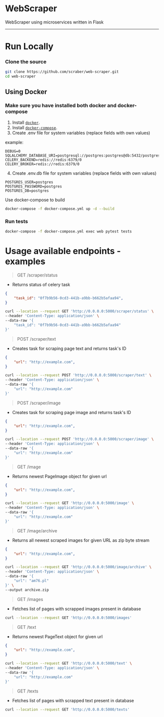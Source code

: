 # WebScraper

WebScraper using microservices written in Flask

---
# Run Locally

### Clone the source 

```sh
git clone https://github.com/scraber/web-scraper.git
cd web-scraper
```


## Using Docker
### Make sure you have installed both docker and docker-compose

1. Install [`docker`](https://docs.docker.com/get-docker/).
2. Install [`docker-compose`](https://docs.docker.com/compose/install/).
3. Create .env file for system variables (replace fields with own values)
   
example:
```
DEBUG=0
SQLALCHEMY_DATABASE_URI=postgresql://postgres:postgres@db:5432/postgres
CELERY_BACKEND=redis://redis:6379/0
CELERY_BROKER=redis://redis:6379/0
```
4. Create .env.db file for system variables (replace fields with own values)
```
POSTGRES_USER=postgres
POSTGRES_PASSWORD=postgres
POSTGRES_DB=postgres
```


Use docker-compose to build 
```sh
docker-compose -f docker-compose.yml up -d --build  
```
### Run tests
```sh
docker-compose -f docker-compose.yml exec web pytest tests
```

# Usage available endpoints - examples

>GET /scraper/status
* Returns status of celery task
```json
{
    "task_id": "0f7b9b56-0cd3-441b-a9bb-b662b5afaa94",
}
```
```sh
curl --location --request GET 'http://0.0.0.0:5000/scraper/status' \
--header 'Content-Type: application/json' \
--data-raw '{
    "task_id": "0f7b9b56-0cd3-441b-a9bb-b662b5afaa94"
}'
```

>POST /scraper/text
* Creates task for scraping page text and returns task's ID
```json
{
    "url": "http://example.com",
}
```
```sh
curl --location --request POST 'http://0.0.0.0:5000/scraper/text' \
--header 'Content-Type: application/json' \
--data-raw '{
    "url": "http://example.com"
}'
```

>POST /scraper/image
* Creates task for scraping page image and returns task's ID
```json
{
    "url": "http://example.com",
}
```
```sh
curl --location --request POST 'http://0.0.0.0:5000/scraper/image' \
--header 'Content-Type: application/json' \
--data-raw '{
    "url": "http://example.com"
}'
```

>GET /image
* Returns newest PageImage object for given url
```json
{
    "url": "http://example.com",
}
```
```sh
curl --location --request GET 'http://0.0.0.0:5000/image' \
--header 'Content-Type: application/json' \
--data-raw '{
    "url": "http://example.com"
}'
```

>GET /image/archive
* Returns all newest scraped images for given URL as zip byte stream
```json
{
    "url": "http://example.com",
}
```
```sh
curl --location --request GET 'http://0.0.0.0:5000/image/archive' \
--header 'Content-Type: application/json' \
--data-raw '{
    "url": "am76.pl"
}' \
--output archive.zip
```

>GET /images
* Fetches list of pages with scrapped images present in database
```sh
curl --location --request GET 'http://0.0.0.0:5000/images'
```


>GET /text
* Returns newest PageText object for given url
```json
{
    "url": "http://example.com",
}
```
```sh
curl --location --request GET 'http://0.0.0.0:5000/text' \
--header 'Content-Type: application/json' \
--data-raw '{
    "url": "http://example.com"
}'
```

>GET /texts
* Fetches list of pages with scrapped text present in database
```sh
curl --location --request GET 'http://0.0.0.0:5000/texts'
```

  

